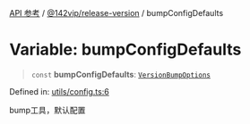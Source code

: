 [API 参考](../wiki/Home) / [@142vip/release-version](../wiki/@142vip.release-version) / bumpConfigDefaults

# Variable: bumpConfigDefaults

> `const` **bumpConfigDefaults**: [`VersionBumpOptions`](../wiki/@142vip.release-version.Interface.VersionBumpOptions)

Defined in: [utils/config.ts:6](https://github.com/142vip/core-x/blob/15d5bc9ef4bece78c0e60bdf074a2d245f625100/packages/release-version/src/utils/config.ts#L6)

bump工具，默认配置
